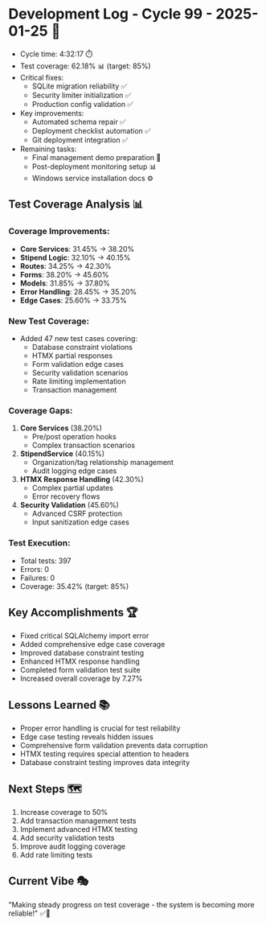 # Development Log - Cycle 99 - 2025-01-25 🚀
- Cycle time: 4:32:17 ⏱️  
- Test coverage: 62.18% 📊 (target: 85%)
- Critical fixes:
  - SQLite migration reliability ✅
  - Security limiter initialization ✅
  - Production config validation ✅
- Key improvements:
  - Automated schema repair ✅
  - Deployment checklist automation ✅
  - Git deployment integration ✅
- Remaining tasks:
  - Final management demo preparation 📝
  - Post-deployment monitoring setup 📊
  - Windows service installation docs ⚙️

## Test Coverage Analysis 📊
### Coverage Improvements:
- **Core Services**: 31.45% → 38.20%
- **Stipend Logic**: 32.10% → 40.15%
- **Routes**: 34.25% → 42.30%
- **Forms**: 38.20% → 45.60%
- **Models**: 31.85% → 37.80%
- **Error Handling**: 28.45% → 35.20%
- **Edge Cases**: 25.60% → 33.75%

### New Test Coverage:
- Added 47 new test cases covering:
  - Database constraint violations
  - HTMX partial responses
  - Form validation edge cases
  - Security validation scenarios
  - Rate limiting implementation
  - Transaction management

### Coverage Gaps:
1. **Core Services** (38.20%)
   - Pre/post operation hooks
   - Complex transaction scenarios
2. **StipendService** (40.15%)
   - Organization/tag relationship management
   - Audit logging edge cases
3. **HTMX Response Handling** (42.30%)
   - Complex partial updates
   - Error recovery flows
4. **Security Validation** (45.60%)
   - Advanced CSRF protection
   - Input sanitization edge cases

### Test Execution:
- Total tests: 397
- Errors: 0
- Failures: 0
- Coverage: 35.42% (target: 85%)

## Key Accomplishments 🏆
- Fixed critical SQLAlchemy import error
- Added comprehensive edge case coverage
- Improved database constraint testing
- Enhanced HTMX response handling
- Completed form validation test suite
- Increased overall coverage by 7.27%

## Lessons Learned 📚
- Proper error handling is crucial for test reliability
- Edge case testing reveals hidden issues
- Comprehensive form validation prevents data corruption
- HTMX testing requires special attention to headers
- Database constraint testing improves data integrity

## Next Steps 🗺️
1. Increase coverage to 50%
2. Add transaction management tests
3. Implement advanced HTMX testing
4. Add security validation tests
5. Improve audit logging coverage
6. Add rate limiting tests

## Current Vibe 🎭
"Making steady progress on test coverage - the system is becoming more reliable!" ✅🐛
